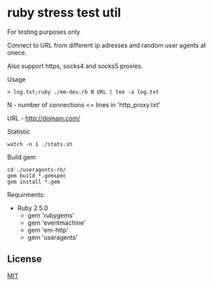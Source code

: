 # ruby stress test util

For testing purposes only 

Connect to URL from different ip adresses and random user agents at onece.

Also support https, socks4 and socks5 proxies. 

Usage 

    > log.txt;ruby ./em-dev.rb N URL | tee -a log.txt

N - number of connections <= lines in 'http_proxy.txt'

URL - http://domain.com/

Statistic 

    watch -n 1 ./stats.sh

Build gem

    cd ./useragents-rb/
    gem build *.gemspec
    gem install *.gem
    
Requirments: 
* Ruby 2.5.0
    * gem 'rubygems'
    * gem 'eventmachine'
    * gem 'em-http'
    * gem 'useragents'

## License

[MIT](https://github.com/restot/ruby_stress_test_util/blob/master/LICENSE.txt)
